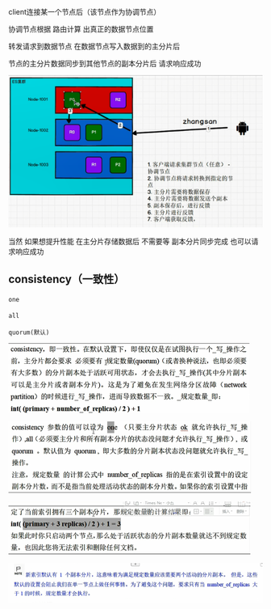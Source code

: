 
client连接某一个节点后（该节点作为协调节点） 

协调节点根据 路由计算 出真正的数据节点位置

转发请求到数据节点 在数据节点写入数据到的主分片后

节点的主分片数据同步到其他节点的副本分片后 请求响应成功

![img_15.png](img_15.png)

当然 如果想提升性能 在主分片存储数据后 不需要等 副本分片同步完成 也可以请求响应成功

consistency（一致性）
---

    one 

    all

    quorum(默认)


![img_16.png](img_16.png)

![img_17.png](img_17.png)

![img_18.png](img_18.png)

![img_19.png](img_19.png)